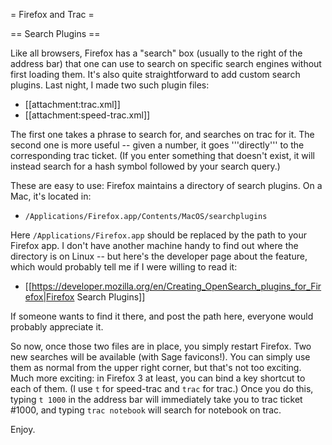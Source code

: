= Firefox and Trac =

== Search Plugins ==

Like all browsers, Firefox has a "search" box (usually to the right of the address bar) that one can use to search on specific search engines without first loading them. It's also quite straightforward to add custom search plugins. Last night, I made two such plugin files:

 * [[attachment:trac.xml]]
 * [[attachment:speed-trac.xml]]

The first one takes a phrase to search for, and searches on trac for it. The second one is more useful -- given a number, it goes '''directly''' to the corresponding trac ticket. (If you enter something that doesn't exist, it will instead search for a hash symbol followed by your search query.)

These are easy to use: Firefox maintains a directory of search plugins. On a Mac, it's located in: 
 * `/Applications/Firefox.app/Contents/MacOS/searchplugins` 

Here `/Applications/Firefox.app` should be replaced by the path to your Firefox app. I don't have another machine handy to find out where the directory is on Linux -- but here's the developer page about the feature, which would probably tell me if I were willing to read it:

 * [[https://developer.mozilla.org/en/Creating_OpenSearch_plugins_for_Firefox|Firefox Search Plugins]]

If someone wants to find it there, and post the path here, everyone would probably appreciate it.

So now, once those two files are in place, you simply restart Firefox. Two new searches will be available (with Sage favicons!). You can simply use them as normal from the upper right corner, but that's not too exciting. Much more exciting: in Firefox 3 at least, you can bind a key shortcut to each of them. (I use `t` for speed-trac and `trac` for trac.) Once you do this, typing `t 1000` in the address bar will immediately take you to trac ticket #1000, and typing `trac notebook` will search for notebook on trac.

Enjoy.

